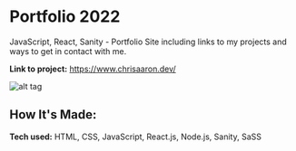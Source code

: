 # Portfolio 2022
JavaScript, React, Sanity - Portfolio Site including links to my projects and ways to get in contact with me.

**Link to project:** https://www.chrisaaron.dev/

![alt tag](https://i.postimg.cc/x19ybTXC/portfolioreact.png)

## How It's Made:

**Tech used:** HTML, CSS, JavaScript, React.js, Node.js, Sanity, SaSS 
